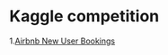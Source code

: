 # Kaggle competition

1.[Airbnb New User Bookings](https://github.com/h30306/Learning-Notes/tree/master/Kaggle/Airbnb)
